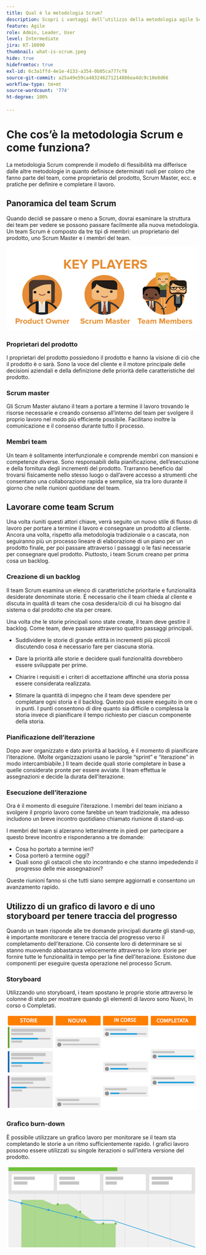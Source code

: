 ```yaml
---
title: Qual è la metodologia Scrum?
description: Scopri i vantaggi dell’utilizzo della metodologia agile Scrum.
feature: Agile
role: Admin, Leader, User
level: Intermediate
jira: KT-10890
thumbnail: what-is-scrum.jpeg
hide: true
hidefromtoc: true
exl-id: 6c3a1ffd-4e1e-4133-a354-0b05ca777cf8
source-git-commit: a25a49e59ca483246271214886ea4dc9c10e8d66
workflow-type: tm+mt
source-wordcount: '774'
ht-degree: 100%

---
```


# Che cos’è la metodologia Scrum e come funziona?

La metodologia Scrum comprende il modello di flessibilità ma differisce dalle altre metodologie in quanto definisce determinati ruoli per coloro che fanno parte del team, come proprietario del prodotto, Scrum Master, ecc. e pratiche per definire e completare il lavoro.

## Panoramica del team Scrum

Quando decidi se passare o meno a Scrum, dovrai esaminare la struttura dei team per vedere se possono passare facilmente alla nuova metodologia. Un team Scrum è composto da tre tipi di membri: un proprietario del prodotto, uno Scrum Master e i membri del team.

![Membri del team Scrum](assets/scrumteammembers-01.png)

### Proprietari del prodotto

I proprietari del prodotto possiedono il prodotto e hanno la visione di ciò che il prodotto è o sarà. Sono la voce del cliente e il motore principale delle decisioni aziendali e della definizione delle priorità delle caratteristiche del prodotto.


### Scrum master

Gli Scrum Master aiutano il team a portare a termine il lavoro trovando le risorse necessarie e creando consenso all’interno del team per svolgere il proprio lavoro nel modo più efficiente possibile. Facilitano inoltre la comunicazione e il consenso durante tutto il processo.


### Membri team

Un team è solitamente interfunzionale e comprende membri con mansioni e competenze diverse. Sono responsabili della pianificazione, dell’esecuzione e della fornitura degli incrementi del prodotto. Trarranno beneficio dal trovarsi fisicamente nello stesso luogo o dall’avere accesso a strumenti che consentano una collaborazione rapida e semplice, sia tra loro durante il giorno che nelle riunioni quotidiane del team.


## Lavorare come team Scrum

Una volta riuniti questi attori chiave, verrà seguito un nuovo stile di flusso di lavoro per portare a termine il lavoro e consegnare un prodotto al cliente. Ancora una volta, rispetto alla metodologia tradizionale o a cascata, non seguiranno più un processo lineare di elaborazione di un piano per un prodotto finale, per poi passare attraverso i passaggi o le fasi necessarie per consegnare quel prodotto. Piuttosto, i team Scrum creano per prima cosa un backlog.



### Creazione di un backlog

Il team Scrum esamina un elenco di caratteristiche prioritarie e funzionalità desiderate denominate storie. È necessario che il team chieda al cliente e discuta in qualità di team che cosa desidera/ciò di cui ha bisogno dal sistema o dal prodotto che sta per creare.


Una volta che le storie principali sono state create, il team deve gestire il backlog. Come team, deve passare attraverso quattro passaggi principali.


* Suddividere le storie di grande entità in incrementi più piccoli discutendo cosa è necessario fare per ciascuna storia.

* Dare la priorità alle storie e decidere quali funzionalità dovrebbero essere sviluppate per prime.

* Chiarire i requisiti e i criteri di accettazione affinché una storia possa essere considerata realizzata.

* Stimare la quantità di impegno che il team deve spendere per completare ogni storia e il backlog. Questo può essere eseguito in ore o in punti. I punti consentono di dire quanto sia difficile o complessa la storia invece di pianificare il tempo richiesto per ciascun componente della storia.


### Pianificazione dell’iterazione

Dopo aver organizzato e dato priorità al backlog, è il momento di pianificare l’iterazione. (Molte organizzazioni usano le parole “sprint” e “iterazione” in modo intercambiabile.) Il team decide quali storie completare in base a quelle considerate pronte per essere avviate. Il team effettua le assegnazioni e decide la durata dell’iterazione.



### Esecuzione dell’iterazione

Ora è il momento di eseguire l’iterazione. I membri del team iniziano a svolgere il proprio lavoro come farebbe un team tradizionale, ma adesso includono un breve incontro quotidiano chiamato riunione di stand-up.

I membri del team si alzeranno letteralmente in piedi per partecipare a questo breve incontro e risponderanno a tre domande:

* Cosa ho portato a termine ieri?
* Cosa porterò a termine oggi?
* Quali sono gli ostacoli che sto incontrando e che stanno impededendo il progresso delle mie assegnazioni?


Queste riunioni fanno sì che tutti siano sempre aggiornati e consentono un avanzamento rapido.



## Utilizzo di un grafico di lavoro e di uno storyboard per tenere traccia del progresso

Quando un team risponde alle tre domande principali durante gli stand-up, è importante monitorare e tenere traccia del progresso verso il completamento dell’iterazione. Ciò consente loro di determinare se si stanno muovendo abbastanza velocemente attraverso le loro storie per fornire tutte le funzionalità in tempo per la fine dell’iterazione. Esistono due componenti per eseguire questa operazione nel processo Scrum.


### Storyboard

Utilizzando uno storyboard, i team spostano le proprie storie attraverso le colonne di stato per mostrare quando gli elementi di lavoro sono Nuovi, In corso o Completati.

![Storyboard](assets/storyboard-01.png)


### Grafico burn-down

È possibile utilizzare un grafico lavoro per monitorare se il team sta completando le storie a un ritmo sufficientemente rapido. I grafici lavoro possono essere utilizzati su singole iterazioni o sull’intera versione del prodotto.

![Grafico burn-down](assets/burndown-01.png)
